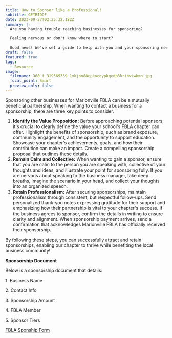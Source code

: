 ```yaml
---
title: How to Sponsor like a Professional!
subtitle: GETRIDOF
date: 2023-09-27T02:25:32.182Z
summary: |-
  Are you h﻿aving trouble reaching businesses for sponsoring?

  F﻿eeling nervous or don't know where to start?

  G﻿ood news! We've set a guide to help with you and your sponsoring needs!
draft: false
featured: true
tags:
  - Resource
image:
  filename: 360_f_319569359_1xkjom88cpkocoypkqedp3krihwkwhmn.jpg
  focal_point: Smart
  preview_only: false
---
```

Sponsoring other businesses for Marionville FBLA can be a mutually beneficial partnership. When wanting to contact a business for a sponsorship, there are three key points to consider:

1. **Identify the Value Proposition:** Before approaching potential sponsors, it's crucial to clearly define the value your school's FBLA chapter can offer. Highlight the benefits of sponsorship, such as brand exposure, community engagement, and the opportunity to support education. Showcase your chapter's achievements, goals, and how their contribution can make an impact. Create a compelling sponsorship proposal that outlines these details.
2. **Remain Calm and Collective:** When wanting to gain a sponsor, ensure that you are calm to the person you are speaking with, collective of your thoughts and ideas, and illustrate your point for sponsoring fully. If you are nervous about speaking to the business manager, take deep breaths, imagine the scenario in your head, and collect your thoughts into an organized speech.
3. **Retain Professionalism:** After securing sponsorships, maintain professionalism through consistent, but respectful follow-ups. Send personalized thank-you notes expressing gratitude for their support and emphasizing how their partnership is vital to your chapter's success. If the business agrees to sponsor, confirm the details in writing to ensure clarity and alignment. When sponsorship payment arrives, send a confirmation that acknowledges Marionville FBLA has officially received their sponsorship.

By following these steps, you can successfully attract and retain sponsorships, enabling our chapter to thrive while benefiting the local business community!



**Sponsorship Document**

Be﻿low is a sponsorship document that details:

1﻿. Business Name

2﻿. Contact Info

3﻿. Sponsorship Amount

4﻿. FBLA Member

5﻿. Sponsor Tiers



[F﻿BLA Sponship Form](https://drive.google.com/file/d/1WYqxNKTrkYN5t8t6rakCwGswKH4qJx8x/view?usp=sharing)